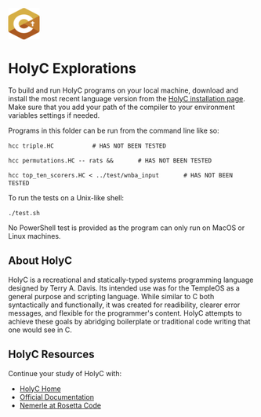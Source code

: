 <img src="https://raw.githubusercontent.com/rtoal/ple/master/docs/resources/holyc-logo-64.png" width="64" height="64">

# HolyC Explorations

To build and run HolyC programs on your local machine, download and install the most recent language version from the [HolyC installation page](https://holyc-lang.com/install). Make sure that you add your path of the compiler to your environment variables settings if needed.

Programs in this folder can be run from the command line like so:

```
hcc triple.HC           # HAS NOT BEEN TESTED
```

```
hcc permutations.HC -- rats &&       # HAS NOT BEEN TESTED
```

```
hcc top_ten_scorers.HC < ../test/wnba_input       # HAS NOT BEEN TESTED
```

To run the tests on a Unix-like shell:

```
./test.sh
```

No PowerShell test is provided as the program can only run on MacOS or Linux machines.

## About HolyC

HolyC is a recreational and statically-typed systems programming language designed by Terry A. Davis. Its intended use was for the TempleOS as a general purpose and scripting language. While similar to C both syntactically and functionally, it was created for readibility, clearer error messages, and flexible for the programmer's content. HolyC attempts to achieve these goals by abridging boilerplate or traditional code writing that one would see in C.

## HolyC Resources

Continue your study of HolyC with:

- [HolyC Home](https://holyc-lang.com/)
- [Official Documentation](https://github.com/rsdn/nemerle/wiki)
- [Nemerle at Rosetta Code](https://rosettacode.org/wiki/Category:Nemerle)
